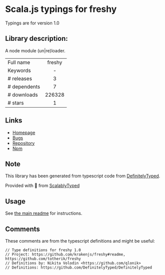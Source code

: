 
# Scala.js typings for freshy

Typings are for version 1.0

## Library description:
A node module (un|re)loader.

|                    |                 |
| ------------------ | :-------------: |
| Full name          | freshy |
| Keywords           | - |
| # releases         | 3 |
| # dependents       | 7 |
| # downloads        | 226328 |
| # stars            | 1 |

## Links
- [Homepage](https://github.com/totherik/freshy#readme)
- [Bugs](https://github.com/totherik/freshy/issues)
- [Repository](https://github.com/totherik/freshy)
- [Npm](https://www.npmjs.com/package/freshy)
    


## Note
This library has been generated from typescript code from [DefinitelyTyped](https://definitelytyped.org).

Provided with :purple_heart: from [ScalablyTyped](https://github.com/oyvindberg/ScalablyTyped)

## Usage
See [the main readme](../../readme.md) for instructions.

## Comments

These comments are from the typescript definitions and might be useful:
```
// Type definitions for freshy 1.0
// Project: https://github.com/krakenjs/freshy#readme, https://github.com/totherik/freshy
// Definitions by: Nikita Volodin <https://github.com/qlonik>
// Definitions: https://github.com/DefinitelyTyped/DefinitelyTyped

```

